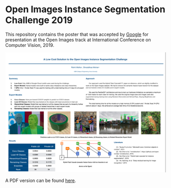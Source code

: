 # Open Images Instance Segmentation Challenge 2019

This repository contains the poster that was accepted by [Google](www.google.com) for presentation at the Open Images track at International Conference on Computer Vision, 2019.

![](presentation.png)


A PDF version can be found [here]().

